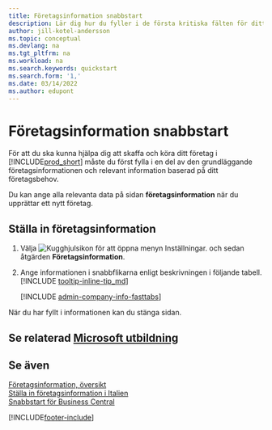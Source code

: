 ```yaml
---
title: Företagsinformation snabbstart
description: Lär dig hur du fyller i de första kritiska fälten för ditt företag i Business Central genom att läsa den här snabbstartsartikeln.
author: jill-kotel-andersson
ms.topic: conceptual
ms.devlang: na
ms.tgt_pltfrm: na
ms.workload: na
ms.search.keywords: quickstart
ms.search.form: '1,'
ms.date: 03/14/2022
ms.author: edupont
---
```


# <a name="company-information-quick-start" />Företagsinformation snabbstart

För att du ska kunna hjälpa dig att skaffa och köra ditt företag i [!INCLUDE[prod_short](includes/prod_short.md)] måste du först fylla i en del av den grundläggande företagsinformationen och relevant information baserad på ditt företagsbehov.  

Du kan ange alla relevanta data på sidan **företagsinformation** när du upprättar ett nytt företag.

## <a name="to-set-up-company-information" />Ställa in företagsinformation

1. Välja ![Kugghjulsikon för att öppna menyn Inställningar.](media/ui-experience/settings_icon_small.png) och sedan åtgärden **Företagsinformation**.
2. Ange informationen i snabbflikarna enligt beskrivningen i följande tabell. [!INCLUDE [tooltip-inline-tip_md](includes/tooltip-inline-tip_md.md)]

    [!INCLUDE [admin-company-info-fasttabs](includes/admin-company-info-fasttabs.md)]

När du har fyllt i informationen kan du stänga sidan.  

## <a name="see-related-microsoft-trainingtrainingmodulescreate-new-companies-dynamics-365-business-central" />Se relaterad [Microsoft utbildning](/training/modules/create-new-companies-dynamics-365-business-central/)

## <a name="see-also" />Se även

[Företagsinformation, översikt](admin-company-information.md)  
[Ställa in företagsinformation i Italien](LocalFunctionality/Italy/how-to-set-up-company-information.md)  
[Snabbstart för Business Central](quick-start-business-central.md)  


[!INCLUDE[footer-include](includes/footer-banner.md)]
